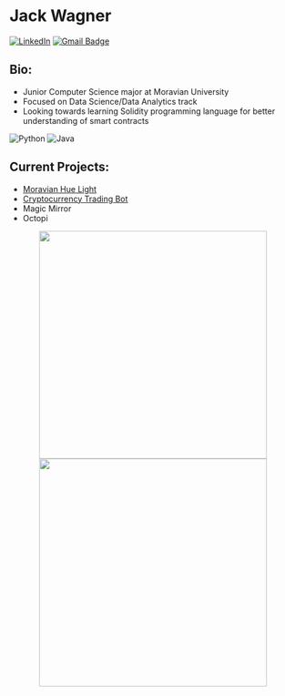 

# Jack Wagner

<a href="https://www.linkedin.com/in/jack-wagner-181b03162/" target="_blank"><img src="https://img.shields.io/badge/LinkedIn-%230077B5.svg?&style=flat-square&logo=linkedin&logoColor=white" alt="LinkedIn"></a> 
[![Gmail Badge](https://img.shields.io/badge/-Email-c14438?style=flat&logo=Gmail&logoColor=white&link=mailto:wagnerj05@moravian.edu)](mailto:wagnerj05@moravian.edu)


<!-- [![GitHub contributors](https://img.shields.io/github/contributors/jack11wagner/creative-profile-readme)](https://github.com/jack11wagner/creative-profile-readme/graphs/contributors) [![GitHub issues](https://img.shields.io/github/issues/jack11wagner/creative-profile-readme)](https://github.com/jack11wagner/creative-profile-readme/issues) [![PRs Welcome](https://img.shields.io/badge/PRs-welcome-brightgreen.svg?style=flat-square)](https://github.com/jack11wagner/creative-profile-readme/pulls) [![HitCount](https://views.whatilearened.today/views/github/jack11wagner/creative-profile-readme.svg)](https://github.com/coderjojo/creative-profile-readme) -->

## Bio:
* Junior Computer Science major at Moravian University
* Focused on Data Science/Data Analytics track
* Looking towards learning Solidity programming language for better understanding of smart contracts

![Python](https://img.shields.io/badge/Python-14354C?style=for-the-badge&logo=python&logoColor=white) ![Java](https://img.shields.io/badge/Java-ED8B00?style=for-the-badge&logo=java&logoColor=white)

## Current Projects:
* [Moravian Hue Light](https://github.com/MoravianCollege/hue_sms)
* [Cryptocurrency Trading Bot](https://github.com/jack11wagner/CryptoTrading-Algorithm)
* Magic Mirror
* Octopi


<!-- <i>Follow me around the web:</i><br>

<a href="https://www.linkedin.com/in/jack-wagner-181b03162/" target="_blank"><img src="https://img.shields.io/badge/LinkedIn-%230077B5.svg?&style=flat-square&logo=linkedin&logoColor=white" alt="LinkedIn"></a>
<a href="https://www.instagram.com/absphreak" target="_blank"><img src="https://img.shields.io/badge/Instagram-%23E4405F.svg?&style=flat-square&logo=instagram&logoColor=white" alt="Instagram"></a>
<a href="https://twitter.com/ABSphreak" target="_blank"><img src="https://img.shields.io/badge/Twitter-%231DA1F2.svg?&style=flat-square&logo=twitter&logoColor=white" alt="Twitter"></a> -->


<!-- </div>

<div align="center">

[![jack11wagner github stats](https://github-readme-stats.vercel.app/api?username=jack11wagner&theme=dark&show_icons=true)](https://github.com/jack11wagner)

 -->
 
 <p align = "center">
  <img src =https://github-readme-stats.vercel.app/api?username=jack11wagner&theme=dark&show_icons=true  width = 400>
  <img src = "https://github-readme-streak-stats.herokuapp.com?user=jack11wagner&theme=dark&hide_border=false" width = 400>
</p>

